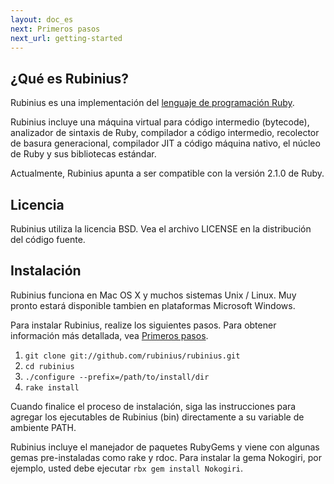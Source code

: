 ```yaml
---
layout: doc_es
next: Primeros pasos
next_url: getting-started
---
```


## ¿Qué es Rubinius?

Rubinius es una implementación del [lenguaje de programación Ruby](https://www.ruby-lang.org/es/).

Rubinius incluye una máquina virtual para código intermedio (bytecode), analizador de
sintaxis de Ruby, compilador a código intermedio, recolector de basura generacional,
compilador JIT a código máquina nativo, el núcleo de Ruby y sus bibliotecas estándar.

Actualmente, Rubinius apunta a ser compatible con la versión 2.1.0 de Ruby.


## Licencia

Rubinius utiliza la licencia BSD. Vea el archivo LICENSE en la
distribución del código fuente.


## Instalación

Rubinius funciona en Mac OS X y muchos sistemas Unix / Linux. Muy
pronto estará disponible tambien en plataformas Microsoft Windows.

Para instalar Rubinius, realize los siguientes pasos. Para obtener información
más detallada, vea [Primeros pasos](/doc/es/getting-started/).

1. `git clone git://github.com/rubinius/rubinius.git`
1. `cd rubinius`
1. `./configure --prefix=/path/to/install/dir`
1. `rake install`

Cuando finalice el proceso de instalación, siga las instrucciones para agregar
los ejecutables de Rubinius (bin) directamente a su variable de
ambiente PATH.

Rubinius incluye el manejador de paquetes RubyGems y viene con algunas
gemas pre-instaladas como rake y rdoc. Para instalar la gema Nokogiri, por
ejemplo, usted debe ejecutar `rbx gem install Nokogiri`.
